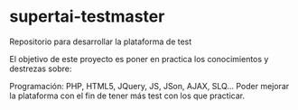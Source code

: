 # supertai-testmaster
Repositorio para desarrollar la plataforma de test


El objetivo de este proyecto es poner en practica los conocimientos y destrezas sobre:

Programación: PHP, HTML5, JQuery, JS, JSon, AJAX, SLQ...
Poder mejorar la plataforma con el fin de tener más test con los que practicar.
